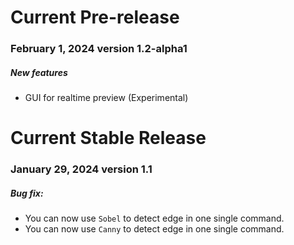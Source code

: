 # Current Pre-release
### February 1, 2024 version 1.2-alpha1
##### New features
- GUI for realtime preview (Experimental)

# Current Stable Release
### January 29, 2024 version 1.1
##### Bug fix:
- You can now use `Sobel` to detect edge in one single command.
- You can now use `Canny` to detect edge in one single command.